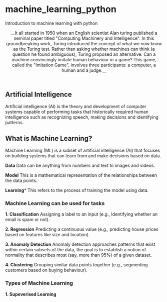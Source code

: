 # machine_learning_python
Introduction to machine learning with python
<header>
__It all started in 1950 when an English scientist Alan turing published a seminal paper titled "Computing Machinery and Intelligence". In this groundbreaking work, Turing introduced the concept of what we now know as the Turing test. Rather than asking whether machines can think (a question he found ambiguous), Turing proposed an alternative: Can a machine convincingly imitate human behaviour in a game? This game, called the "Imitation Game", involves three participants: a computer, a human and a judge.__
</header>

## Artificial Intelligence
Artificial intelligence (AI) is the theory and development of computer systems capable of performing tasks that historically required human intelligence such as recognizing speech, making decisions and identifying patterns.

## What is Machine Learning?
Machine Learning (ML) is a subset of artificial intelligence (AI) that focuses on building systems that can learn from and make decisions based on data.

**Data**
Data can be anything from numbers and text to images and videos.

**Model**
This is a mathematical representation of the relationships between the data points.

**Learning***
This refers to the process of training the model using data.

### Machine Learning can be used for tasks

**1. Classification**
Assigning a label to an input (e.g., Identifying whether an email is spam or not).

**2. Regression**
Predicting a continuous value (e.g., predicting house prices based on features like size and location).

**3. Anomaly Detection**
Anomaly detection approaches patterns that exist within certain subsets of the data, the goal is to establish a notion of normality that describes most (say, more than 95%) of a given dataset.

**4. Clustering**
Grouping similar data points together (e.g., segmenting customers based on buying behaviour).


### Types of Machine Learning
**1. Supeverised Learning**
